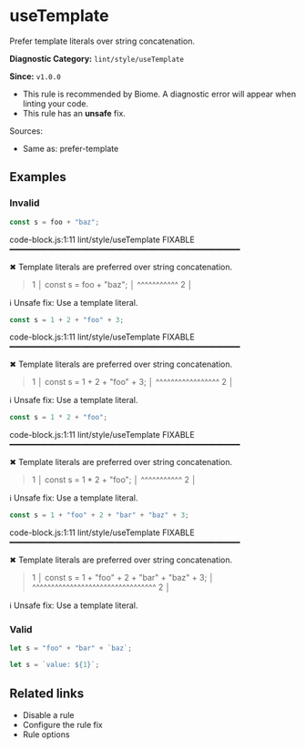 # useTemplate

Prefer template literals over string concatenation.

**Diagnostic Category:** `lint/style/useTemplate`

**Since:** `v1.0.0`

- This rule is recommended by Biome. A diagnostic error will appear when linting your code.
- This rule has an **unsafe** fix.

Sources: 
- Same as: prefer-template

## Examples

### Invalid

```js
const s = foo + "baz";
```

code-block.js:1:11 lint/style/useTemplate FIXABLE ━━━━━━━━━━━━━━━━━━━━━━━━━━━━━━━━━━━━━━━━━━━━━━━━

✖ Template literals are preferred over string concatenation.

> 1 │ const s = foo + "baz";
>   │          ^^^^^^^^^^^
> 2 │ 

ℹ Unsafe fix: Use a template literal.

```js
const s = 1 + 2 + "foo" + 3;
```

code-block.js:1:11 lint/style/useTemplate FIXABLE ━━━━━━━━━━━━━━━━━━━━━━━━━━━━━━━━━━━━━━━━━━━━━━━━

✖ Template literals are preferred over string concatenation.

> 1 │ const s = 1 + 2 + "foo" + 3;
>   │          ^^^^^^^^^^^^^^^^^
> 2 │ 

ℹ Unsafe fix: Use a template literal.

```js
const s = 1 * 2 + "foo";
```

code-block.js:1:11 lint/style/useTemplate FIXABLE ━━━━━━━━━━━━━━━━━━━━━━━━━━━━━━━━━━━━━━━━━━━━━━━━

✖ Template literals are preferred over string concatenation.

> 1 │ const s = 1 * 2 + "foo";
>   │          ^^^^^^^^^^^
> 2 │ 

ℹ Unsafe fix: Use a template literal.

```js
const s = 1 + "foo" + 2 + "bar" + "baz" + 3;
```

code-block.js:1:11 lint/style/useTemplate FIXABLE ━━━━━━━━━━━━━━━━━━━━━━━━━━━━━━━━━━━━━━━━━━━━━━━━

✖ Template literals are preferred over string concatenation.

> 1 │ const s = 1 + "foo" + 2 + "bar" + "baz" + 3;
>   │          ^^^^^^^^^^^^^^^^^^^^^^^^^^^^^^^^^
> 2 │ 

ℹ Unsafe fix: Use a template literal.

### Valid

```js
let s = "foo" + "bar" + `baz`;
```

```js
let s = `value: ${1}`;
```

## Related links

- Disable a rule
- Configure the rule fix
- Rule options